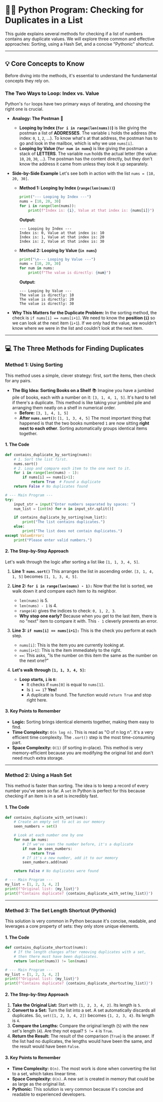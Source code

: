 

# 👯‍♀️ Python Program: Checking for Duplicates in a List

This guide explains several methods for checking if a list of numbers contains any duplicate values. We will explore three common and effective approaches: Sorting, using a Hash Set, and a concise "Pythonic" shortcut.

-----

## 💡 Core Concepts to Know

Before diving into the methods, it's essential to understand the fundamental concepts they rely on.

### **The Two Ways to Loop: Index vs. Value**

Python's `for` loops have two primary ways of iterating, and choosing the right one is crucial.

  * **Analogy: The Postman** 📮

      * **Looping by Index (`for i in range(len(nums))`)** is like giving the postman a list of **ADDRESSES**. The variable `i` holds the address (the index: `0`, `1`, `2`, ...). To know what's at that address, the postman has to go and look in the mailbox, which is why we use `nums[i]`.
      * **Looping by Value (`for num in nums`)** is like giving the postman a stack of **LETTERS**. The variable `num` holds the actual letter (the value: `10`, `20`, `30`, ...). The postman has the content directly, but they don't know the address it came from unless they look it up separately.

  * **Side-by-Side Example**
    Let's see both in action with the list `nums = [10, 20, 30]`.

      * **Method 1: Looping by Index (`range(len(nums))`)**

        ```python
        print("--- Looping by Index ---")
        nums = [10, 20, 30]
        for i in range(len(nums)):
            print(f"Index is: {i}, Value at that index is: {nums[i]}")
        ```

        **Output:**

        ```
        --- Looping by Index ---
        Index is: 0, Value at that index is: 10
        Index is: 1, Value at that index is: 20
        Index is: 2, Value at that index is: 30
        ```

      * **Method 2: Looping by Value (`in nums`)**

        ```python
        print("\n--- Looping by Value ---")
        nums = [10, 20, 30]
        for num in nums:
            print(f"The value is directly: {num}")
        ```

        **Output:**

        ```
        --- Looping by Value ---
        The value is directly: 10
        The value is directly: 20
        The value is directly: 30
        ```

  * **Why This Matters for the Duplicate Problem:**
    In the sorting method, the check is `if nums[i] == nums[i+1]`. We need to know the **position (`i`)** so we can look at the next item (`i+1`). If we only had the value, we wouldn't know where we were in the list and couldn't look at the next item.

-----

## 💻 The Three Methods for Finding Duplicates

### **Method 1: Using Sorting**

This method uses a simple, clever strategy: first, sort the items, then check for any pairs.

  * **The Big Idea: Sorting Books on a Shelf** 📚
    Imagine you have a jumbled pile of books, each with a number on it: `[3, 1, 4, 1, 5]`. It's hard to tell if there's a duplicate. This method is like taking your jumbled pile and arranging them neatly on a shelf in numerical order.
      * **Before:** `[3, 1, 4, 1, 5]`
      * **After `nums.sort()`:** `[1, 1, 3, 4, 5]`
        The most important thing that happened is that the two books numbered `1` are now sitting **right next to each other**. Sorting automatically groups identical items together.

#### **1. The Code**

```python
def contains_duplicate_by_sorting(nums):
    # 1. Sort the list first.
    nums.sort()
    # 2. Loop and compare each item to the one next to it.
    for i in range(len(nums) - 1):
        if nums[i] == nums[i+1]:
            return True  # Found a duplicate
    return False # No duplicates found

# --- Main Program ---
try:
    input_str = input("Enter numbers separated by spaces: ")
    num_list = [int(n) for n in input_str.split()]

    if contains_duplicate_by_sorting(num_list):
        print("The list contains duplicates.")
    else:
        print("The list does not contain duplicates.")
except ValueError:
    print("Please enter valid numbers.")
```

#### **2. The Step-by-Step Approach**

Let's walk through the logic after sorting a list like `[1, 1, 3, 4, 5]`.

1.  **Line 1: `nums.sort()`**
    This arranges the list in ascending order. `[3, 1, 4, 1, 5]` becomes `[1, 1, 3, 4, 5]`.

2.  **Line 2: `for i in range(len(nums) - 1):`**
    Now that the list is sorted, we walk down it and compare each item to its neighbor.

      * `len(nums)` is 5.
      * `len(nums) - 1` is 4.
      * `range(4)` gives the indices to check: `0, 1, 2, 3`.
      * **Why stop one early?** Because when you get to the last item, there is no "next" item to compare it with. This `- 1` cleverly prevents an error.

3.  **Line 3: `if nums[i] == nums[i+1]:`**
    This is the check you perform at each step.

      * `nums[i]`: This is the item you are currently looking at.
      * `nums[i+1]`: This is the item immediately to the right.
      * `==`: This asks, "Is the number on this item the same as the number on the next one?"

4.  **Let's walk through `[1, 1, 3, 4, 5]`:**

      * **Loop starts, `i` is `0`:**
          * It checks if `nums[0]` is equal to `nums[1]`.
          * Is `1 == 1`? **Yes\!**
          * A duplicate is found. The function would `return True` and stop right here.

#### **3. Key Points to Remember**

  * **Logic:** Sorting brings identical elements together, making them easy to find.
  * **Time Complexity:** `O(n log n)`. This is read as "O of n log n". It's a very efficient time complexity. The `.sort()` step is the most time-consuming part.
  * **Space Complexity:** `O(1)` (if sorting in-place). This method is very memory-efficient because you are modifying the original list and don't need much extra storage.

-----

### **Method 2: Using a Hash Set**

This method is faster than sorting. The idea is to keep a record of every number you've seen so far. A `set` in Python is perfect for this because checking if an item is in a set is incredibly fast.

#### **1. The Code**

```python
def contains_duplicate_with_set(nums):
    # Create an empty set to act as our memory
    seen_numbers = set()

    # Look at each number one by one
    for num in nums:
        # If we've seen the number before, it's a duplicate
        if num in seen_numbers:
            return True
        # If it's a new number, add it to our memory
        seen_numbers.add(num)

    return False # No duplicates were found

# --- Main Program ---
my_list = [1, 2, 3, 4, 2]
print(f"Original list: {my_list}")
print(f"Contains duplicate? {contains_duplicate_with_set(my_list)}")
```

-----

### **Method 3: The Set Length Shortcut (Pythonic)**

This solution is very common in Python because it's concise, readable, and leverages a core property of sets: they only store unique elements.

#### **1. The Code**

```python
def contains_duplicate_shortcut(nums):
    # If the length changes after removing duplicates with a set,
    # then there must have been duplicates.
    return len(set(nums)) != len(nums)

# --- Main Program ---
my_list = [1, 2, 3, 4, 2]
print(f"Original list: {my_list}")
print(f"Contains duplicate? {contains_duplicate_shortcut(my_list)}")
```

#### **2. The Step-by-Step Approach**

1.  **Take the Original List:** Start with `[1, 2, 3, 4, 2]`. Its length is `5`.
2.  **Convert to a Set:** Turn the list into a set. A set automatically discards all duplicates. So, `set([1, 2, 3, 4, 2])` becomes `{1, 2, 3, 4}`. Its length is `4`.
3.  **Compare the Lengths:** Compare the original length (`5`) with the new set's length (`4`). Are they not equal? `5 != 4` is `True`.
4.  **Return the Result:** The result of the comparison (`True`) is the answer. If the list had no duplicates, the lengths would have been the same, and the result would have been `False`.

#### **3. Key Points to Remember**

  * **Time Complexity:** `O(n)`. The most work is done when converting the list to a set, which takes linear time.
  * **Space Complexity:** `O(n)`. A new set is created in memory that could be as large as the original list.
  * **Pythonic:** This solution is very common because it's concise and readable to experienced developers.
